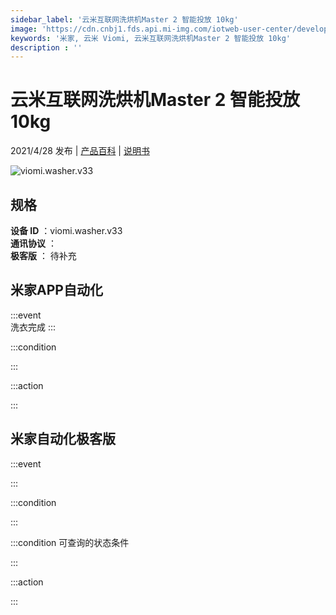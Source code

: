 ```yaml
---
sidebar_label: '云米互联网洗烘机Master 2 智能投放 10kg'
image: 'https://cdn.cnbj1.fds.api.mi-img.com/iotweb-user-center/developer_1679047840743Q6RY7g9V.png?GalaxyAccessKeyId=AKVGLQWBOVIRQ3XLEW&Expires=9223372036854775807&Signature=zA203ShwR0qkSLXVyzBHIiPpOSY='
keywords: '米家, 云米 Viomi, 云米互联网洗烘机Master 2 智能投放 10kg'
description : ''
---
```

# 云米互联网洗烘机Master 2 智能投放 10kg

2021/4/28 发布 | [产品百科](https://home.mi.com/webapp/content/baike/product/index.html?model=viomi.washer.v33/) | [说明书](https://home.mi.com/views/introduction.html?model=viomi.washer.v33&region=cn)

![viomi.washer.v33](https://cdn.cnbj1.fds.api.mi-img.com/iotweb-user-center/developer_1679047840743Q6RY7g9V.png?GalaxyAccessKeyId=AKVGLQWBOVIRQ3XLEW&Expires=9223372036854775807&Signature=zA203ShwR0qkSLXVyzBHIiPpOSY=)

## 规格  
> 
**设备 ID** ：viomi.washer.v33  
**通讯协议** ：  
**极客版**  ： 待补充 


## 米家APP自动化  

:::event  
洗衣完成
:::

:::condition  

:::

:::action   

:::

## 米家自动化极客版  

:::event  

:::

:::condition  

:::

:::condition 可查询的状态条件  

:::

:::action  

:::

        
